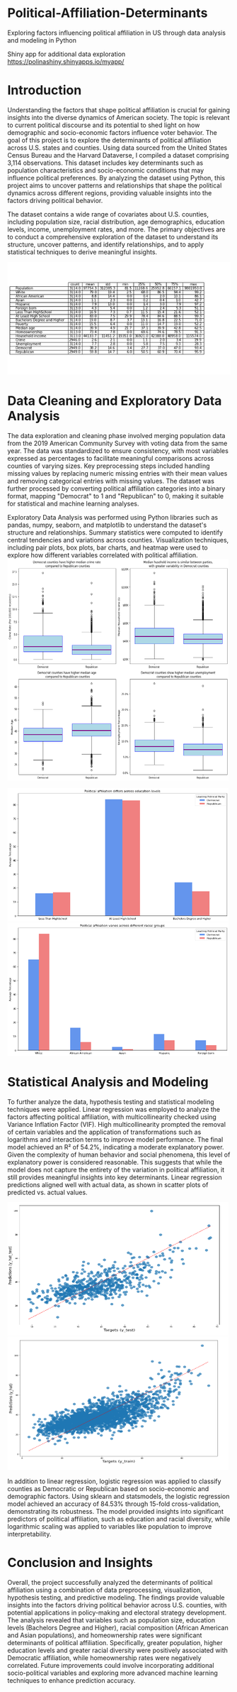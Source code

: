 # Political-Affiliation-Determinants
 Exploring factors influencing political affiliation in US through data analysis and modeling in Python

Shiny app for additional data exploration https://polinashiny.shinyapps.io/myapp/
 
# Introduction 
Understanding the factors that shape political affiliation is crucial for gaining insights into the diverse dynamics of American society. The topic is relevant to current political discourse and its potential to shed light on how demographic and socio-economic factors influence voter behavior. The goal of this project is to explore the determinants of political affiliation across U.S. states and counties. Using data sourced from the United States Census Bureau and the Harvard Dataverse, I compiled a dataset comprising 3,114 observations. This dataset includes key determinants such as population characteristics and socio-economic conditions that may influence political preferences. By analyzing the dataset using Python, this project aims to uncover patterns and relationships that shape the political dynamics across different regions, providing valuable insights into the factors driving political behavior.

The dataset contains a wide range of covariates about U.S. counties, including population size, racial distribution, age demographics, education levels, income, unemployment rates, and more. The primary objectives are to conduct a comprehensive exploration of the dataset to understand its structure, uncover patterns, and identify relationships, and to apply statistical techniques to derive meaningful insights.

![Statistics Summary](images/statistics.jpg)
# Data Cleaning and Exploratory Data Analysis
The data exploration and cleaning phase involved merging population data from the 2019 American Community Survey with voting data from the same year. The data was standardized to ensure consistency, with most variables expressed as percentages to facilitate meaningful comparisons across counties of varying sizes. Key preprocessing steps included handling missing values by replacing numeric missing entries with their mean values and removing categorical entries with missing values. The dataset was further processed by converting political affiliation categories into a binary format, mapping "Democrat" to 1 and "Republican" to 0, making it suitable for statistical and machine learning analyses.

Exploratory Data Analysis was performed using Python libraries such as pandas, numpy, seaborn, and matplotlib to understand the dataset's structure and relationships. Summary statistics were computed to identify central tendencies and variations across counties. Visualization techniques, including pair plots, box plots, bar charts, and heatmap were used to explore how different variables correlated with political affiliation. 
<img src="images/box_plots.png" alt="Box Plots" width="500" height="500">

<img src="images/bar_educ.png" alt="Education Bar Chart" width="500" height="300">

<img src="images/bar_race.png" alt="Race Bar Chart" width="500" height="300">

# Statistical Analysis and Modeling
To further analyze the data, hypothesis testing and statistical modeling techniques were applied. Linear regression was employed to analyze the factors affecting political affiliation, with multicollinearity checked using Variance Inflation Factor (VIF). High multicollinearity prompted the removal of certain variables and the application of transformations such as logarithms and interaction terms to improve model performance. The final model achieved an R² of 54.2%, indicating a moderate explanatory power. Given the complexity of human behavior and social phenomena, this level of explanatory power is considered reasonable. This suggests that while the model does not capture the entirety of the variation in political affiliation, it still provides meaningful insights into key determinants. Linear regression predictions aligned well with actual data, as shown in scatter plots of predicted vs. actual values.

<img src="images/yhat_vs_y_test.png" alt="Test vs Predicted" width="500" height="300">

<img src="images/yhat_vs_ytrain.png" alt="Train vs Predicted" width="500" height="300">

In addition to linear regression, logistic regression was applied to classify counties as Democratic or Republican based on socio-economic and demographic factors. Using sklearn and statsmodels, the logistic regression model achieved an accuracy of 84.53% through 15-fold cross-validation, demonstrating its robustness. The model provided insights into significant predictors of political affiliation, such as education and racial diversity, while logarithmic scaling was applied to variables like population to improve interpretability.

# Conclusion and Insights
Overall, the project successfully analyzed the determinants of political affiliation using a combination of data preprocessing, visualization, hypothesis testing, and predictive modeling. The findings provide valuable insights into the factors driving political behavior across U.S. counties, with potential applications in policy-making and electoral strategy development. The analysis revealed that variables such as population size, education levels (Bachelors Degree and Higher), racial composition (African American and Asian populations), and homeownership rates were significant determinants of political affiliation. Specifically, greater population, higher education levels and greater racial diversity were positively associated with Democratic affiliation, while homeownership rates were negatively correlated. Future improvements could involve incorporating additional socio-political variables and exploring more advanced machine learning techniques to enhance prediction accuracy.
